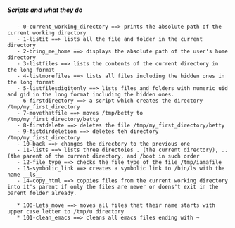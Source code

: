 #####  Scripts and what they do
       - 0-current_working_directory ==> prints the absolute path of the current working directory
       - 1-listit ==> lists all the file and folder in the current directory
       - 2-bring_me_home ==> displays the absolute path of the user's home directory
       - 3-listfiles ==> lists the contents of the current directory in the long format
       - 4-listmorefiles ==> lists all files including the hidden ones in the long format
       - 5-listfilesdigitonly ==> lists files and folders with numeric uid and gid in the long format including the hidden ones.
       - 6-firstdirectory ==> a script which creates the directory /tmp/my_first_directory
       - 7-movethatfile ==> moves /tmp/betty to /tmp/my_first_directory/betty
       - 8-firstdelete ==> deletes the file /tmp/my_first_directory/betty
       - 9-fistdirdeletion ==> deletes teh directory /tmp/my_first_directory
       - 10-back ==> changes the directory to the previous one
       - 11-lists ==> lists three directoies . (the current directory), .. (the parent of the current directory, and /boot in such order
       - 12-file_type ==> checks the file type of the file /tmp/iamafile
       - 13-symbolic_link ==> creates a symbolic link to /bin/ls with the name __ls__
       - 14-copy_html ==> coppies files from the current working directory into it's parent if only the files are newer or doens't exit in the parent folder already.

       * 100-Lets_move ==> moves all files that their name starts with upper case letter to /tmp/u directory 
       * 101-clean_emacs ==> cleans all emacs files ending with ~
       